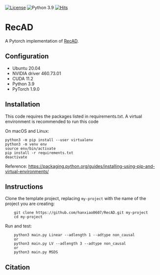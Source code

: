 [![License](https://img.shields.io/badge/License-BSD%203--Clause-red.svg)](https://github.com/hanxiao0607/FADS/blob/master/LICENSE)
![Python 3.9](https://img.shields.io/badge/python-3.9-blue.svg)
[![Hits](https://hits.seeyoufarm.com/api/count/incr/badge.svg?url=https%3A%2F%2Fgithub.com%2Fhanxiao0607%2FFADScr&count_bg=%2379C83D&title_bg=%23555555&icon=&icon_color=%23E7E7E7&title=hits&edge_flat=false)](https://hits.seeyoufarm.com)

# RecAD
A Pytorch implementation of [RecAD]().

## Configuration
- Ubuntu 20.04
- NVIDIA driver 460.73.01 
- CUDA 11.2
- Python 3.9
- PyTorch 1.9.0

## Installation
This code requires the packages listed in requirements.txt.
A virtual environment is recommended to run this code

On macOS and Linux:  
```
python3 -m pip install --user virtualenv
python3 -m venv env
source env/bin/activate
pip install -r requirements.txt
deactivate
```
Reference: https://packaging.python.org/guides/installing-using-pip-and-virtual-environments/

## Instructions

Clone the template project, replacing ``my-project`` with the name of the project you are creating:

        git clone https://github.com/hanxiao0607/RecAD.git my-project
        cd my-project

Run and test:

        python3 main.py Linear --adlength 1 --adtype non_causal
        or
        python3 main.py LV --adlength 3 --adtype non_causal
        or
        python3 main.py MSDS

## Citation